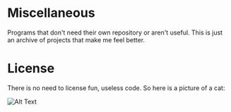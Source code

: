 # Miscellaneous

Programs that don't need their own repository or aren't useful. This is just an archive of projects that make me feel better.

# License

There is no need to license fun, useless code. So here is a picture of a cat:

![Alt Text](https://github.com/xelaoliver/miscellaneous/blob/main/cat.jpg)
